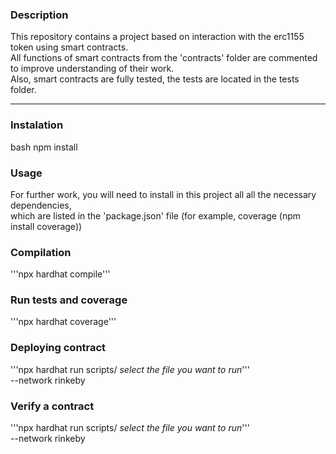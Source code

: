 ### Description

This repository contains a project based on interaction with the erc1155 token using smart contracts.  
All functions of smart contracts from the 'contracts' folder are commented to improve understanding of their work.  
Also, smart contracts are fully tested, the tests are located in the tests folder. 

***

### Instalation

bash
npm install

### Usage

For further work, you will need to install in this project all all the necessary dependencies,  
which are listed in the 'package.json' file (for example, coverage (npm install coverage))

### Compilation

'''npx hardhat compile'''

### Run tests and coverage 

'''npx hardhat coverage'''

### Deploying contract

'''npx hardhat run scripts/ *select the file you want to run*'''  
--network rinkeby

### Verify a contract

'''npx hardhat run scripts/ *select the file you want to run*'''  
--network rinkeby